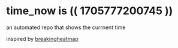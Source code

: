 # time_now is (( 1705777200745 ))

an automated repo that shows the currnent time

inspired by [breakingheatmap](https://github.com/breakingheatmap/breakingheatmap)